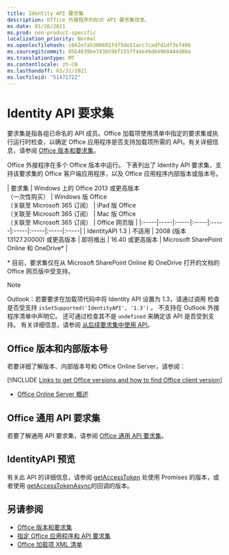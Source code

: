 ```yaml
---
title: Identity API 要求集
description: Office 外接程序的标识 API 要求集信息。
ms.date: 01/26/2021
ms.prod: non-product-specific
localization_priority: Normal
ms.openlocfilehash: c662e7a5306692fd75de51acc7cadfd1df3e7406
ms.sourcegitcommit: 85b4839be743059bf155ff44e49d64968444d80a
ms.translationtype: MT
ms.contentlocale: zh-CN
ms.lasthandoff: 03/31/2021
ms.locfileid: "51471722"
---
```

# <a name="identity-api-requirement-sets"></a>Identity API 要求集

要求集是指各组已命名的 API 成员。Office 加载项使用清单中指定的要求集或执行运行时检查，以确定 Office 应用程序是否支持加载项所需的 API。有关详细信息，请参阅 [Office 版本和要求集](../../develop/office-versions-and-requirement-sets.md)。

Office 外接程序在多个 Office 版本中运行。 下表列出了 Identity API 要求集、支持该要求集的 Office 客户端应用程序，以及 Office 应用程序内部版本或版本号。

|  要求集  | Windows 上的 Office 2013 或更高版本<br>（一次性购买） | Windows 版 Office<br>（关联至 Microsoft 365 订阅） |  iPad 版 Office<br>（关联至 Microsoft 365 订阅）  |  Mac 版 Office<br>（关联至 Microsoft 365 订阅）  | Office 网页版  |
|:-----|-----|:-----|:-----|:-----|:-----|:-----|:-----|:-----|
| IdentityAPI 1.3  | 不适用 | 2008 (版本 13127.20000) 或更高版本 | 即将推出 | 16.40 或更高版本 | Microsoft SharePoint Online 和 OneDrive\* |

\* 目前，要求集仅在从 Microsoft SharePoint Online 和 OneDrive 打开的文档的 Office 网页版中受支持。

> [!NOTE]
> Outlook：若要要求在加载项代码中将 Identity API 设置为 1.3，请通过调用 检查是否受支持 `isSetSupported('IdentityAPI', '1.3')` 。 不支持在 Outlook 外接程序清单中声明它。 还可通过检查其不是 `undefined` 来确定该 API 是否受到支持。 有关详细信息，请参阅 [从后续要求集中使用 API](outlook-api-requirement-sets.md#using-apis-from-later-requirement-sets)。

## <a name="office-versions-and-build-numbers"></a>Office 版本和内部版本号

若要详细了解版本、内部版本号和 Office Online Server，请参阅：

[!INCLUDE [Links to get Office versions and how to find Office client version](../../includes/links-get-office-versions-builds.md)]
- [Office Online Server 概述](/officeonlineserver/office-online-server-overview)

## <a name="office-common-api-requirement-sets"></a>Office 通用 API 要求集

若要了解通用 API 要求集，请参阅 [Office 通用 API 要求集](office-add-in-requirement-sets.md)。

## <a name="identityapi-preview"></a>IdentityAPI 预览

有关此 API 的详细信息，请参阅 [getAccessToken](/javascript/api/office-runtime/officeruntime.auth#getaccesstoken-options-) 处使用 Promises 的版本，或者使用 [getAccessTokenAsync](/javascript/api/office/office.auth#getaccesstokenasync-options--callback-)的回调的版本。

## <a name="see-also"></a>另请参阅

- [Office 版本和要求集](../../develop/office-versions-and-requirement-sets.md)
- [指定 Office 应用程序和 API 要求集](../../develop/specify-office-hosts-and-api-requirements.md)
- [Office 加载项 XML 清单](../../develop/add-in-manifests.md)

